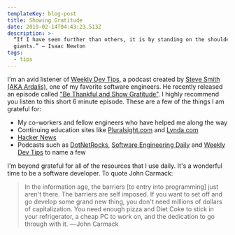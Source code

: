 ```yaml
---
templateKey: blog-post
title: Showing Gratitude
date: 2019-02-14T04:43:23.513Z
description: >-
  “If I have seen further than others, it is by standing on the shoulders of
  giants.” — Isaac Newton
tags:
  - tips
---
```

I'm an avid listener of [Weekly Dev Tips](http://www.weeklydevtips.com), a podcast created by [Steve Smith (AKA Ardalis)](http://ardalis.com), one of my favorite software engineers. He recently released an episode called ["Be Thankful and Show Gratitude"](http://www.weeklydevtips.com/013). I highly recommend you listen to this short 6 minute episode. These are a few of the things I am grateful for:

* My co-workers and fellow engineers who have helped me along the way
* Continuing education sites like [Pluralsight.com](http://www.pluralsight.com) and [Lynda.com](http://www.lynda.com)
* [Hacker News](https://news.ycombinator.com/)
* Podcasts such as [DotNetRocks](http://www.dotnetrocks.com), [Software Engineering Daily](http://www.softwareengineeringdaily.com) and [Weekly Dev Tips](http://www.weeklydevtips.com) to name a few

I'm beyond grateful for all of the resources that I use daily. It's a wonderful time to be a software developer. To quote John Carmack:

> In the information age, the barriers \[to entry into programming] just aren't there. The barriers are self imposed. If you want to set off and go develop some grand new thing, you don't need millions of dollars of capitalization. You need enough pizza and Diet Coke to stick in your refrigerator, a cheap PC to work on, and the dedication to go through with it. — John Carmack
